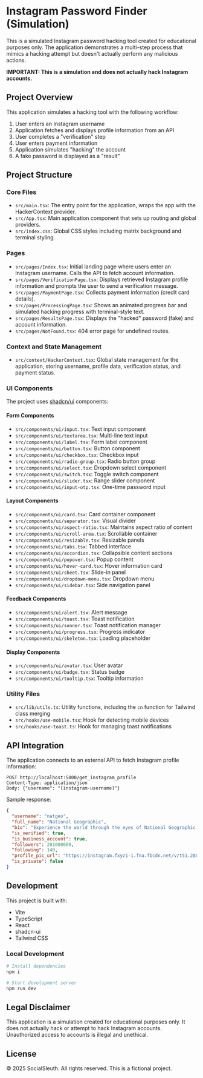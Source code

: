 
# Instagram Password Finder (Simulation)

This is a simulated Instagram password hacking tool created for educational purposes only. The application demonstrates a multi-step process that mimics a hacking attempt but doesn't actually perform any malicious actions.

**IMPORTANT: This is a simulation and does not actually hack Instagram accounts.**

## Project Overview

This application simulates a hacking tool with the following workflow:
1. User enters an Instagram username
2. Application fetches and displays profile information from an API
3. User completes a "verification" step
4. User enters payment information
5. Application simulates "hacking" the account
6. A fake password is displayed as a "result"

## Project Structure

### Core Files

- `src/main.tsx`: The entry point for the application, wraps the app with the HackerContext provider.
- `src/App.tsx`: Main application component that sets up routing and global providers.
- `src/index.css`: Global CSS styles including matrix background and terminal styling.

### Pages

- `src/pages/Index.tsx`: Initial landing page where users enter an Instagram username. Calls the API to fetch account information.
- `src/pages/VerificationPage.tsx`: Displays retrieved Instagram profile information and prompts the user to send a verification message.
- `src/pages/PaymentPage.tsx`: Collects payment information (credit card details).
- `src/pages/ProcessingPage.tsx`: Shows an animated progress bar and simulated hacking progress with terminal-style text.
- `src/pages/ResultsPage.tsx`: Displays the "hacked" password (fake) and account information.
- `src/pages/NotFound.tsx`: 404 error page for undefined routes.

### Context and State Management

- `src/context/HackerContext.tsx`: Global state management for the application, storing username, profile data, verification status, and payment status.

### UI Components

The project uses [shadcn/ui](https://ui.shadcn.com/) components:

#### Form Components
- `src/components/ui/input.tsx`: Text input component
- `src/components/ui/textarea.tsx`: Multi-line text input
- `src/components/ui/label.tsx`: Form label component
- `src/components/ui/button.tsx`: Button component
- `src/components/ui/checkbox.tsx`: Checkbox input
- `src/components/ui/radio-group.tsx`: Radio button group
- `src/components/ui/select.tsx`: Dropdown select component
- `src/components/ui/switch.tsx`: Toggle switch component
- `src/components/ui/slider.tsx`: Range slider component
- `src/components/ui/input-otp.tsx`: One-time password input

#### Layout Components
- `src/components/ui/card.tsx`: Card container component
- `src/components/ui/separator.tsx`: Visual divider
- `src/components/ui/aspect-ratio.tsx`: Maintains aspect ratio of content
- `src/components/ui/scroll-area.tsx`: Scrollable container
- `src/components/ui/resizable.tsx`: Resizable panels
- `src/components/ui/tabs.tsx`: Tabbed interface
- `src/components/ui/accordion.tsx`: Collapsible content sections
- `src/components/ui/popover.tsx`: Popup content
- `src/components/ui/hover-card.tsx`: Hover information card
- `src/components/ui/sheet.tsx`: Slide-in panel
- `src/components/ui/dropdown-menu.tsx`: Dropdown menu
- `src/components/ui/sidebar.tsx`: Side navigation panel

#### Feedback Components
- `src/components/ui/alert.tsx`: Alert message
- `src/components/ui/toast.tsx`: Toast notification
- `src/components/ui/sonner.tsx`: Toast notification manager
- `src/components/ui/progress.tsx`: Progress indicator
- `src/components/ui/skeleton.tsx`: Loading placeholder

#### Display Components
- `src/components/ui/avatar.tsx`: User avatar
- `src/components/ui/badge.tsx`: Status badge
- `src/components/ui/tooltip.tsx`: Tooltip information

### Utility Files

- `src/lib/utils.ts`: Utility functions, including the `cn` function for Tailwind class merging
- `src/hooks/use-mobile.tsx`: Hook for detecting mobile devices
- `src/hooks/use-toast.ts`: Hook for managing toast notifications

## API Integration

The application connects to an external API to fetch Instagram profile information:

```
POST http://localhost:5000/get_instagram_profile
Content-Type: application/json
Body: {"username": "[instagram-username]"}
```

Sample response:
```json
{
  "username": "natgeo",
  "full_name": "National Geographic",
  "bio": "Experience the world through the eyes of National Geographic photographers.",
  "is_verified": true,
  "is_business_account": true,
  "followers": 281000000,
  "following": 140,
  "profile_pic_url": "https://instagram.fxyz1-1.fna.fbcdn.net/v/t51.2885-19/11820623_1609296079338702_106602879_a.jpg?...",
  "is_private": false
}
```

## Development

This project is built with:
- Vite
- TypeScript
- React
- shadcn-ui
- Tailwind CSS

### Local Development

```sh
# Install dependencies
npm i

# Start development server
npm run dev
```

## Legal Disclaimer

This application is a simulation created for educational purposes only. It does not actually hack or attempt to hack Instagram accounts. Unauthorized access to accounts is illegal and unethical.

## License

© 2025 SocialSleuth. All rights reserved. This is a fictional project.
